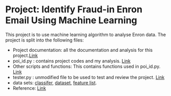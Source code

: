 # Project: Identify Fraud-in Enron Email Using Machine Learning

This project is to use machine learning algorithm to analyse Enron data.
The project is split into the following files:
- Project documentation: all the documentation and analysis for this project.[Link](Project-documentation.md)
- poi_id.py : contains project codes and my analysis. [Link](poi_id.py)
- Other scripts and functions: This contains functions used in poi_id.py. [Link](tools/enron_other_script.py)
- tester.py : unmodified file to be used to test and review the project. [Link](tester.py)
- data sets: [classifer](my_classifier.pkl), [dataset](my_dataset.pkl), [feature list](my_feature_list.pkl).
- Reference: [Link](Reference.md)